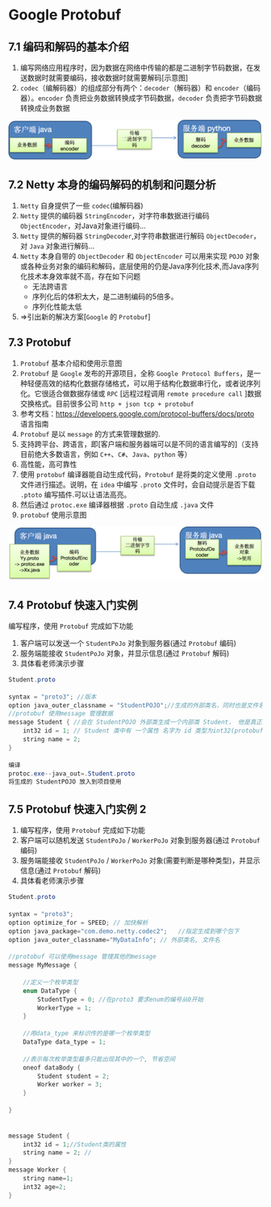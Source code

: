# Google Protobuf



## 7.1 编码和解码的基本介绍

1. 编写网络应用程序时，因为数据在网络中传输的都是二进制字节码数据，在发送数据时就需要编码，接收数据时就需要解码[示意图]
2. `codec`（编解码器）的组成部分有两个：`decoder`（解码器）和 `encoder`（编码器）。`encoder` 负责把业务数据转换成字节码数据，`decoder` 负责把字节码数据转换成业务数据

![img](./img/googleProtobuf/chapter07_01.png)

## 7.2 Netty 本身的编码解码的机制和问题分析

1. `Netty` 自身提供了一些 `codec`(编解码器)
2. `Netty` 提供的编码器 `StringEncoder`，对字符串数据进行编码 `ObjectEncoder`，对Java对象进行编码...
3. `Netty` 提供的解码器 `StringDecoder`,对字符串数据进行解码 `ObjectDecoder`，对 `Java` 对象进行解码...
4. `Netty` 本身自带的 `ObjectDecoder` 和 `ObjectEncoder` 可以用来实现 `POJO` 对象或各种业务对象的编码和解码，底层使用的仍是Java序列化技术,而Java序列化技术本身效率就不高，存在如下问题
   - 无法跨语言
   - 序列化后的体积太大，是二进制编码的5倍多。
   - 序列化性能太低
5. =>引出新的解决方案[`Google` 的 `Protobuf`]

## 7.3 Protobuf

1. `Protobuf` 基本介绍和使用示意图
2. `Protobuf` 是 `Google` 发布的开源项目，全称 `Google Protocol Buffers`，是一种轻便高效的结构化数据存储格式，可以用于结构化数据串行化，或者说序列化。它很适合做数据存储或 `RPC` [远程过程调用 `remote procedure call` ]数据交换格式。目前很多公司 `http + json tcp + protobuf`
3. 参考文档：https://developers.google.com/protocol-buffers/docs/proto 语言指南
4. `Protobuf` 是以 `message` 的方式来管理数据的.
5. 支持跨平台、跨语言，即[客户端和服务器端可以是不同的语言编写的]（支持目前绝大多数语言，例如 `C++`、`C#`、`Java`、`python` 等）
6. 高性能，高可靠性
7. 使用 `protobuf` 编译器能自动生成代码，`Protobuf` 是将类的定义使用 `.proto` 文件进行描述。说明，在 `idea` 中编写 `.proto` 文件时，会自动提示是否下载 `.ptoto` 编写插件.可以让语法高亮。
8. 然后通过 `protoc.exe` 编译器根据 `.proto` 自动生成 `.java` 文件
9. `protobuf` 使用示意图

![img](./img/googleProtobuf/chapter07_02.png)

## 7.4 Protobuf 快速入门实例

编写程序，使用 `Protobuf` 完成如下功能

1. 客户端可以发送一个 `StudentPoJo` 对象到服务器(通过 `Protobuf` 编码)
2. 服务端能接收 `StudentPoJo` 对象，并显示信息(通过 `Protobuf` 解码)
3. 具体看老师演示步骤

```java
Student.proto

syntax = "proto3"; //版本
option java_outer_classname = "StudentPOJO";//生成的外部类名，同时也是文件名
//protobuf 使用message 管理数据
message Student { //会在 StudentPOJO 外部类生成一个内部类 Student， 他是真正发送的POJO对象
    int32 id = 1; // Student 类中有 一个属性 名字为 id 类型为int32(protobuf类型) 1表示属性序号，不是值
    string name = 2;
}

编译
protoc.exe--java_out=.Student.proto
将生成的 StudentPOJO 放入到项目使用
```

## 7.5 Protobuf 快速入门实例 2

1. 编写程序，使用 `Protobuf` 完成如下功能
2. 客户端可以随机发送 `StudentPoJo` / `WorkerPoJo` 对象到服务器(通过 `Protobuf` 编码)
3. 服务端能接收 `StudentPoJo` / `WorkerPoJo` 对象(需要判断是哪种类型)，并显示信息(通过 `Protobuf` 解码)
4. 具体看老师演示步骤

```java
Student.proto

syntax = "proto3";
option optimize_for = SPEED; // 加快解析
option java_package="com.demo.netty.codec2";   //指定生成到哪个包下
option java_outer_classname="MyDataInfo"; // 外部类名, 文件名

//protobuf 可以使用message 管理其他的message
message MyMessage {

    //定义一个枚举类型
    enum DataType {
        StudentType = 0; //在proto3 要求enum的编号从0开始
        WorkerType = 1;
    }

    //用data_type 来标识传的是哪一个枚举类型
    DataType data_type = 1;

    //表示每次枚举类型最多只能出现其中的一个, 节省空间
    oneof dataBody {
        Student student = 2;
        Worker worker = 3;
    }

}


message Student {
    int32 id = 1;//Student类的属性
    string name = 2; //
}
message Worker {
    string name=1;
    int32 age=2;
}
```
